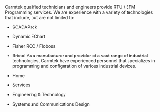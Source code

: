 
Carmtek qualified technicians and engineers provide RTU / EFM Programming services. We are experience with a variety of technologies that include, but are not limited to:

  * SCADAPack
  * Dynamic EChart
  * Fisher ROC / Floboss
  * Bristol
As a manufacturer and provider of a vast range of industrial technologies, Carmtek have experienced personnel that specializes in programming and configuration of various industrial devices.

  * Home
  * Services
  * Engineering & Technology
  * Systems and Communications Design